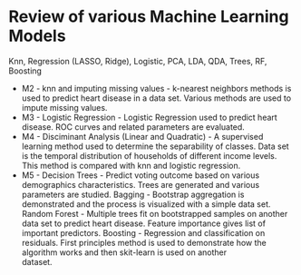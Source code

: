 # Review of various Machine Learning Models
Knn, Regression (LASSO, Ridge), Logistic, PCA, LDA, QDA, Trees, RF, Boosting
- M2 - knn and imputing missing values - k-nearest neighbors methods is used to predict heart disease in a data set. Various methods are used to impute missing values.
- M3 - Logistic Regression - Logistic Regression used to predict heart disease. ROC curves and related parameters are evaluated.
- M4 - Disciminant Analysis (Linear and Quadratic) - A supervised learning method used to determine the separability of classes. Data set is the temporal distribution of households of different income levels. This method is compared with knn and logistic regression.
- M5 - Decision Trees - Predict voting outcome based on various demographics characteristics. Trees are generated and various parameters are studied. 
       Bagging - Bootstrap aggregation is demonstrated and the process is visualized with a simple data set.
       Random Forest - Multiple trees fit on bootstrapped samples on another data set to predict heart disease. Feature importance gives list of important predictors.
       Boosting - Regression and classification on residuals. First principles method is used to demonstrate how the algorithm works and then skit-learn is used on another   
       dataset.

